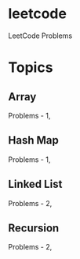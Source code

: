 # leetcode
LeetCode Problems


# Topics
## Array
Problems - 1, 

## Hash Map
Problems - 1, 

## Linked List
Problems - 2,

## Recursion
Problems - 2,
